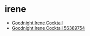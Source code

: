 # irene

 * [Goodnight Irene Cocktail](../../index/g/goodnight-irene-cocktail-56389754.json)
 * [Goodnight Irene Cocktail 56389754](../../index/g/goodnight-irene-cocktail-56389754.json)
